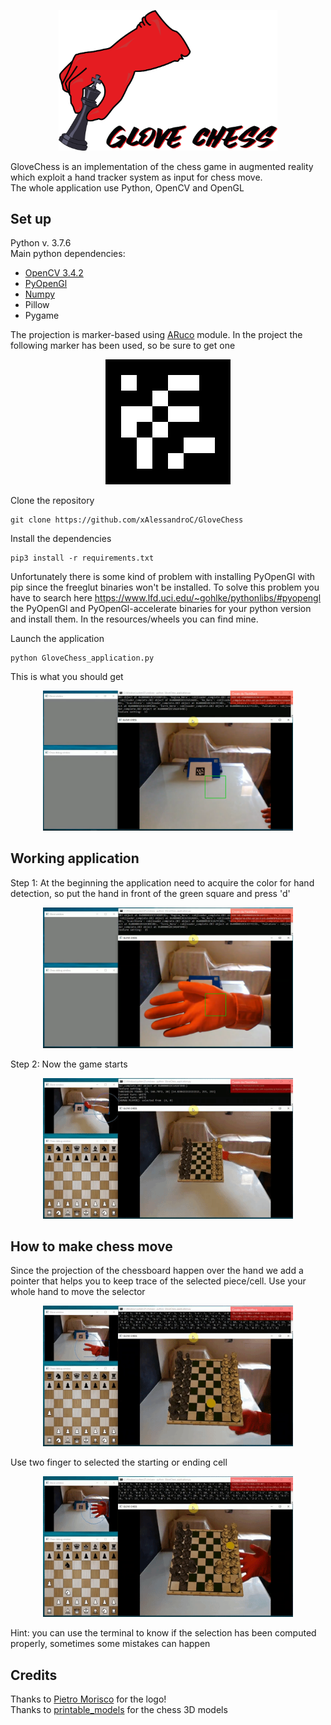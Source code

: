 <p align="center">
  <img width=350px src="https://github.com/xAlessandroC/Glove-Chess/blob/master/resources/logo_font.png">
</p>

GloveChess is an implementation of the chess game in augmented reality which exploit a hand tracker system as input for chess move.<br>
The whole application use Python, OpenCV and OpenGL

## Set up
Python v. 3.7.6<br>
Main python dependencies:
- [OpenCV 3.4.2](https://opencv.org/)
- [PyOpenGl](http://pyopengl.sourceforge.net/)
- [Numpy](https://numpy.org/)
- Pillow
- Pygame

The projection is marker-based using [ARuco](https://docs.opencv.org/trunk/d5/dae/tutorial_aruco_detection.html) module. In the project the following marker has been used, so be sure to get one
<p align="center">
  <img width=200px width=350px src="./resources/readme/marker_model.png">
</p>

Clone the repository<br>
```
git clone https://github.com/xAlessandroC/GloveChess
```
Install the dependencies<br>
```
pip3 install -r requirements.txt
```
Unfortunately there is some kind of problem with installing PyOpenGl with pip since the freeglut binaries won't be installed. To solve this problem
you have to search here https://www.lfd.uci.edu/~gohlke/pythonlibs/#pyopengl the PyOpenGl and PyOpenGl-accelerate binaries for your python version and install them.
In the resources/wheels you can find mine.

Launch the application<br>
```
python GloveChess_application.py
```

This is what you should get
<p align="center">
  <img width=400px src="./resources/readme/start_screen.png">
</p>


## Working application
Step 1: At the beginning the application need to acquire the color for hand detection, so put the hand in front of the green square and press 'd'
<p align="center">
  <img width=400px src="./resources/readme/detect_color.png">
</p>
Step 2: Now the game starts
<p align="center">
  <img width=400p src="./resources/readme/start_game.gif">
</p>

## How to make chess move
Since the projection of the chessboard happen over the hand we add a pointer that helps you to keep trace of the selected piece/cell.
Use your whole hand to move the selector
<p align="center">
  <img width=400px src="./resources/readme/movement.gif">
</p>
Use two finger to selected the starting or ending cell
<p align="center">
  <img width=400px src="./resources/readme/selection.gif">
</p>

Hint: you can use the terminal to know if the selection has been computed properly, sometimes some mistakes can happen

<!--## Extras
If you want to know the theory/work behind this project consult the [Wiki](https://github.com/xAlessandroC/GloveChess/wiki)-->

## Credits
Thanks to [Pietro Morisco](https://www.instagram.com/pietromoriscogd/?hl=it) for the  logo!<br>
Thanks to [printable_models](https://free3d.com/it/user/printable_models) for the chess 3D models
